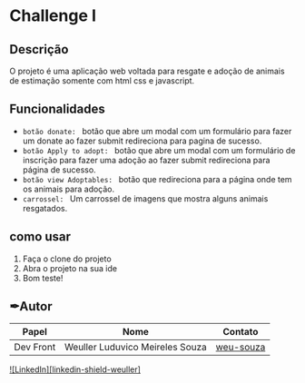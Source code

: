 # Challenge I

## Descrição
O projeto é uma aplicação web voltada para resgate e adoção de animais de estimação somente com html css e javascript.
## Funcionalidades
- `botão donate: ` botão que abre um modal com um formulário para fazer um donate ao fazer submit redireciona para pagina de sucesso.
- `botão Apply to adopt: ` botão que abre um modal com um formulário de inscrição para fazer uma adoção ao fazer submit redireciona para página de sucesso.
- `botão view Adoptables: ` botão que redireciona para a página onde tem os animais para adoção.
- `carrossel: ` Um carrossel de imagens que mostra alguns animais resgatados.

## como usar
1. Faça o clone do projeto
2. Abra o projeto na sua ide
3. Bom teste!

## ✒Autor
| Papel                   | Nome                              | Contato                                           | 
| ----------------------- | --------------------------------- | --------------------------------------------------| 
| Dev Front               | Weuller Luduvico Meireles Souza   | [weu-souza](https://github.com/weu-souza)         |

<!-- Urls -->
[linkedin-url-weuller]: https://linkedin.com/in/weuller-souza-6b49aa120/
[![LinkedIn][linkedin-shield-weuller]][linkedin-url-weuller]



